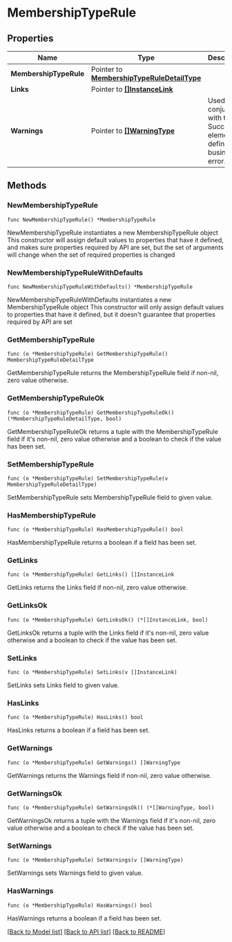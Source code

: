 # MembershipTypeRule

## Properties

Name | Type | Description | Notes
------------ | ------------- | ------------- | -------------
**MembershipTypeRule** | Pointer to [**MembershipTypeRuleDetailType**](MembershipTypeRuleDetailType.md) |  | [optional] 
**Links** | Pointer to [**[]InstanceLink**](InstanceLink.md) |  | [optional] 
**Warnings** | Pointer to [**[]WarningType**](WarningType.md) | Used in conjunction with the Success element to define a business error. | [optional] 

## Methods

### NewMembershipTypeRule

`func NewMembershipTypeRule() *MembershipTypeRule`

NewMembershipTypeRule instantiates a new MembershipTypeRule object
This constructor will assign default values to properties that have it defined,
and makes sure properties required by API are set, but the set of arguments
will change when the set of required properties is changed

### NewMembershipTypeRuleWithDefaults

`func NewMembershipTypeRuleWithDefaults() *MembershipTypeRule`

NewMembershipTypeRuleWithDefaults instantiates a new MembershipTypeRule object
This constructor will only assign default values to properties that have it defined,
but it doesn't guarantee that properties required by API are set

### GetMembershipTypeRule

`func (o *MembershipTypeRule) GetMembershipTypeRule() MembershipTypeRuleDetailType`

GetMembershipTypeRule returns the MembershipTypeRule field if non-nil, zero value otherwise.

### GetMembershipTypeRuleOk

`func (o *MembershipTypeRule) GetMembershipTypeRuleOk() (*MembershipTypeRuleDetailType, bool)`

GetMembershipTypeRuleOk returns a tuple with the MembershipTypeRule field if it's non-nil, zero value otherwise
and a boolean to check if the value has been set.

### SetMembershipTypeRule

`func (o *MembershipTypeRule) SetMembershipTypeRule(v MembershipTypeRuleDetailType)`

SetMembershipTypeRule sets MembershipTypeRule field to given value.

### HasMembershipTypeRule

`func (o *MembershipTypeRule) HasMembershipTypeRule() bool`

HasMembershipTypeRule returns a boolean if a field has been set.

### GetLinks

`func (o *MembershipTypeRule) GetLinks() []InstanceLink`

GetLinks returns the Links field if non-nil, zero value otherwise.

### GetLinksOk

`func (o *MembershipTypeRule) GetLinksOk() (*[]InstanceLink, bool)`

GetLinksOk returns a tuple with the Links field if it's non-nil, zero value otherwise
and a boolean to check if the value has been set.

### SetLinks

`func (o *MembershipTypeRule) SetLinks(v []InstanceLink)`

SetLinks sets Links field to given value.

### HasLinks

`func (o *MembershipTypeRule) HasLinks() bool`

HasLinks returns a boolean if a field has been set.

### GetWarnings

`func (o *MembershipTypeRule) GetWarnings() []WarningType`

GetWarnings returns the Warnings field if non-nil, zero value otherwise.

### GetWarningsOk

`func (o *MembershipTypeRule) GetWarningsOk() (*[]WarningType, bool)`

GetWarningsOk returns a tuple with the Warnings field if it's non-nil, zero value otherwise
and a boolean to check if the value has been set.

### SetWarnings

`func (o *MembershipTypeRule) SetWarnings(v []WarningType)`

SetWarnings sets Warnings field to given value.

### HasWarnings

`func (o *MembershipTypeRule) HasWarnings() bool`

HasWarnings returns a boolean if a field has been set.


[[Back to Model list]](../README.md#documentation-for-models) [[Back to API list]](../README.md#documentation-for-api-endpoints) [[Back to README]](../README.md)


